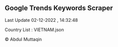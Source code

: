 

## Google Trends Keywords Scraper 
 
Last Update 02-12-2022 , 14:32:48

Country List :
VIETNAM.json



© Abdul Muttaqin 
